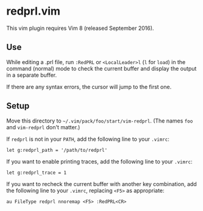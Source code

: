 # redprl.vim

This vim plugin requires Vim 8 (released September 2016).

## Use

While editing a .prl file, run `:RedPRL` or `<LocalLeader>l` (`l` for `load`)
in the command (normal) mode to check the current buffer and display the output
in a separate buffer.

If there are any syntax errors, the cursor will jump to the first one.

## Setup

Move this directory to `~/.vim/pack/foo/start/vim-redprl`. (The names `foo` and
`vim-redprl` don't matter.)

If `redprl` is not in your `PATH`, add the following line to your `.vimrc`:

    let g:redprl_path = '/path/to/redprl'

If you want to enable printing traces, add the following line to your `.vimrc`:

    let g:redprl_trace = 1

If you want to recheck the current buffer with another key combination, add the
following line to your `.vimrc`, replacing `<F5>` as appropriate:

    au FileType redprl nnoremap <F5> :RedPRL<CR>
